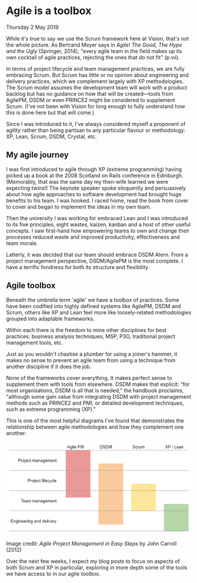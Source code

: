 # Agile is a toolbox

Thursday 2 May 2019

While it's true to say we use the Scrum framework here at Vision, that's not the whole picture. As Bertrand Meyer says in _Agile! The Good, The Hype and the Ugly_ (Springer, 2014), "every agile team in the field makes up its own cocktail of agile practices, rejecting the ones that do not fit" (p.vii).

In terms of project lifecycle and team management practices, we are fully embracing Scrum. But Scrum has little or no opinion about engineering and delivery practices, which we complement largely with XP methodologies. The Scrum model assumes the development team will work with a product backlog but has no guidance on how that will be created—tools from AgilePM, DSDM or even PRINCE2 might be considered to supplement Scrum. (I've not been with Vision for long enough to fully understand how this is done here but that will come.)

Since I was introduced to it, I've always considered myself a proponent of agility rather than being partisan to any particular flavour or methodology: XP, Lean, Scrum, DSDM, Crystal, etc. 


## My agile journey

I was first introduced to agile through XP (extreme programming) having picked up a book at the 2008 Scotland on Rails conference in Edinburgh. (Memorably, that was the same day my then-wife learned we were expecting twins!) The keynote speaker spoke eloquently and persuasively about how agile approaches to software development had brought huge benefits to his team. I was hooked. I raced home, read the book from cover to cover and began to implement the ideas in my own team.

Then the university I was working for embraced Lean and I was introduced to its five principles, eight wastes, kaizen, kanban and a host of other useful concepts. I saw first-hand how empowering teams to own and change their processes reduced waste and improved productivity, effectiveness and team morale.

Latterly, it was decided that our team should embrace DSDM Atern. From a project management perspective, DSDM/AgilePM is the most complete. I have a terrific fondness for both its structure and flexibility.


## Agile toolbox

Beneath the umbrella term 'agile' we have a toolbox of practices. Some have been codified into highly defined systems like AgilePM, DSDM and Scrum, others like XP and Lean feel more like loosely-related methodologies grouped into adaptable frameworks.

Within each there is the freedom to mine other disciplines for best practices: business analysis techniques, MSP, P3O, traditional project management tools, etc.

Just as you wouldn't chastise a plumber for using a joiner's hammer, it makes no sense to prevent an agile team from using a technique from another discipline if it does the job.

None of the frameworks cover everything. It makes perfect sense to supplement them with tools from elsewhere. DSDM makes that explicit: "for most organisations, DSDM is all that is needed," the handbook proclaims, "although some gain value from integrating DSDM with project management methods such as PRINCE2 and PMI, or detailed development techniques, such as extreme programming (XP)."

This is one of the most helpful diagrams I've found that demonstrates the relationship between agile methodologies and how they complement one another:

![Diagram showing agile method coverage](img/2019-05-02-agile-method-coverage.png)

Image credit: _Agile Project Management in Easy Steps_ by John Carroll (2012)

Over the next few weeks, I expect my blog posts to focus on aspects of both Scrum and XP in particular, exploring in more depth some of the tools we have access to in our agile toolbox.